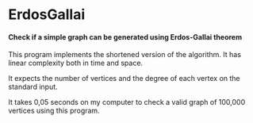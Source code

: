 # ErdosGallai

#### Check if a simple graph can be generated using Erdos-Gallai theorem

This program implements the shortened version of the algorithm. It has linear complexity both in time and space.

It expects the number of vertices and the degree of each vertex on the standard input.

It takes 0,05 seconds on my computer to check a valid graph of 100,000 vertices using this program.
